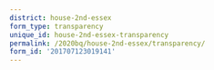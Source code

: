 ```yaml
---
district: house-2nd-essex
form_type: transparency
unique_id: house-2nd-essex-transparency
permalink: /2020bq/house-2nd-essex/transparency/
form_id: '201707123019141'
---
```

